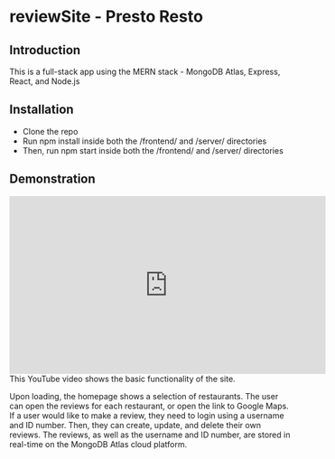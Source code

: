 # reviewSite - Presto Resto
## Introduction
This is a full-stack app using the MERN stack - MongoDB Atlas, Express, React, and Node.js

## Installation
- Clone the repo
- Run npm install inside both the /frontend/ and /server/ directories
- Then, run npm start inside both the /frontend/ and /server/ directories

## Demonstration
<iframe width="560" height="315" src="https://www.youtube.com/embed/icLWPfB-Mrg" title="YouTube video player" frameborder="0" allow="accelerometer; autoplay; clipboard-write; encrypted-media; gyroscope; picture-in-picture" allowfullscreen></iframe>
This YouTube video shows the basic functionality of the site.

Upon loading, the homepage shows a selection of restaurants. The user can open the reviews for each restaurant, or open the link to Google Maps.
If a user would like to make a review, they need to login using a username and ID number. Then, they can create, update, and delete their own reviews.
The reviews, as well as the username and ID number, are stored in real-time on the MongoDB Atlas cloud platform.
